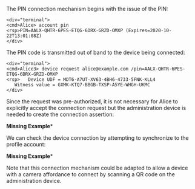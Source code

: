 The PIN connection mechanism begins with the issue of the PIN:


~~~~
<div="terminal">
<cmd>Alice> account pin
<rsp>PIN=AALX-QHTR-6PES-ETQG-6DRX-GRZD-OMXP (Expires=2020-10-22T13:01:08Z)
</div>
~~~~

The PIN code is transmitted out of band to the device being connected:


~~~~
<div="terminal">
<cmd>Alice3> device request alice@example.com /pin=AALX-QHTR-6PES-ETQG-6DRX-GRZD-OMXP
<rsp>   Device UDF = MDT6-A7UT-XV63-4BH6-4733-5FNK-KLL4
   Witness value = GXMK-KTQ7-BBGB-TXSP-A5YE-WHGH-UKMC
</div>
~~~~

Since the request was pre-authorized, it is not necessary for Alice to explicitly
accept the connection request but the administration device is needed to create
the connection assertion:

**Missing Example***

We can check the device connection by attempting to synchronize to the profile account:

**Missing Example***

Note that this connection mechanism could be adapted to allow a device with a 
camera affordance to connect by scanning a QR code on the administration device.

